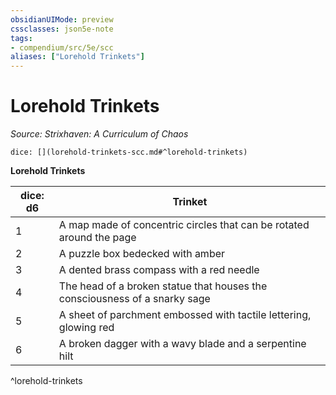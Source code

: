```yaml
---
obsidianUIMode: preview
cssclasses: json5e-note
tags:
- compendium/src/5e/scc
aliases: ["Lorehold Trinkets"]
---
```

# Lorehold Trinkets
*Source: Strixhaven: A Curriculum of Chaos* 

`dice: [](lorehold-trinkets-scc.md#^lorehold-trinkets)`

**Lorehold Trinkets**

| dice: d6 | Trinket |
|----------|---------|
| 1 | A map made of concentric circles that can be rotated around the page |
| 2 | A puzzle box bedecked with amber |
| 3 | A dented brass compass with a red needle |
| 4 | The head of a broken statue that houses the consciousness of a snarky sage |
| 5 | A sheet of parchment embossed with tactile lettering, glowing red |
| 6 | A broken dagger with a wavy blade and a serpentine hilt |
^lorehold-trinkets